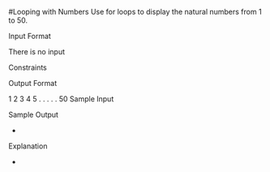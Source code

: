 #Looping with Numbers
Use for loops to display the natural numbers from 1 to 50.

Input Format

There is no input

Constraints

Output Format

1
2
3
4
5
.
.
.
.
.
50
Sample Input

Sample Output

-

Explanation

-